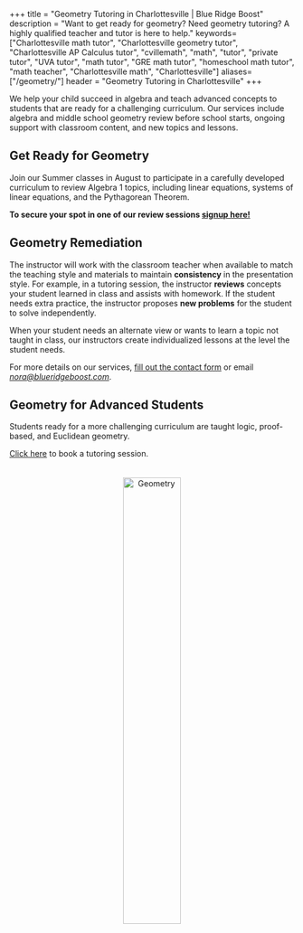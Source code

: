 +++
title = "Geometry Tutoring in Charlottesville | Blue Ridge Boost"
description = "Want to get ready for geometry? Need geometry tutoring? A highly qualified teacher and tutor is here to help."
keywords=["Charlottesville math tutor", "Charlottesville geometry tutor", "Charlottesville AP Calculus tutor", "cvillemath", "math", "tutor", "private tutor", "UVA tutor", "math tutor", "GRE math tutor", "homeschool math tutor", "math teacher", "Charlottesville math", "Charlottesville"]
aliases=["/geometry/"]
header = "Geometry Tutoring in Charlottesville"
+++
<div class="container">

<div class="row">

<div class="col-sm-8 left">

We help your child succeed in algebra and teach advanced concepts to students that are ready for a challenging curriculum. Our services include algebra and middle school geometry review before school starts, ongoing support with classroom content, and new topics and lessons.


## Get Ready for Geometry

Join our Summer classes in August to participate in a carefully developed curriculum to review Algebra 1 topics, including linear equations, systems of linear equations, and the Pythagorean Theorem.

<b>To secure your spot in one of our review sessions <a href="https://get-ready-for-the-next-school-year-with-math-reviews.cheddarup.com">signup here!</a></b> 

## Geometry Remediation
The instructor will work with the classroom teacher when available to match the teaching style and materials to maintain **consistency** in the presentation style. For example, in a tutoring session, the instructor **reviews** concepts your student learned in class and assists with homework. If the student needs extra practice, the instructor proposes **new problems** for the student to solve independently.

When your student needs an alternate view or wants to learn a topic not taught in class, our instructors create individualized lessons at the level the student needs.

For more details on our services, <a href="/contact/"> fill out the contact form</a> or email  <a href="mailto:nora@blueridgeboost.com"><em>nora@blueridgeboost.com</em></a>. 

## Geometry for Advanced Students
Students ready for a more challenging curriculum are taught logic, proof-based, and Euclidean geometry. 

<a href="/tutor/math/book-now/">Click here</a> to book a tutoring session.


</div>

<div class="col-sm-4">

<center>
<a href="https://artofproblemsolving.com/store/book/intro-geometry"><img alt="Geometry" src="/images/intro-geometry.gif" width="45%" style="padding:20px;"></a>
</center>
</div>

</div></div>

